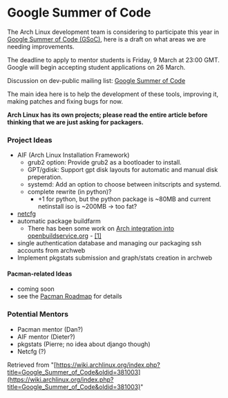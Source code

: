 # Google Summer of Code

The Arch Linux development team is considering to participate this year in [Google Summer of Code (GSoC)](http://www.google-melange.com/gsoc/homepage/google/gsoc2012), here is a draft on what areas we are needing improvements.

The deadline to apply to mentor students is Friday, 9 March at 23:00 GMT. Google will begin accepting student applications on 26 March.

Discussion on dev-public mailing list: [Google Summer of Code](http://thread.gmane.org/gmane.linux.arch.devel/17159)

The main idea here is to help the development of these tools, improving it, making patches and fixing bugs for now.

**Arch Linux has its own projects; please read the entire article before thinking that we are just asking for packagers.**

### Project Ideas

*   AIF (Arch Linux Installation Framework)
    *   grub2 option: Provide grub2 as a bootloader to install.
    *   GPT/gdisk: Support gpt disk layouts for automatic and manual disk preperation.
    *   systemd: Add an option to choose between initscripts and systemd.
    *   complete rewrite (in python)?
        *   +1 for python, but the python package is ~80MB and current netinstall iso is ~200MB -> too fat?
*   [netcfg](/index.php/Netcfg "Netcfg")
*   automatic package buildfarm
    *   There has been some work on [Arch integration into openbuildservice.org](http://www.google-melange.com/gsoc/project/google/gsoc2011/madgnu/13001) - [[1]](http://lists.opensuse.org/opensuse-buildservice/2011-08/msg00179.html)
*   single authentication database and managing our packaging ssh accounts from archweb
*   Implement pkgstats submission and graph/stats creation in archweb

#### Pacman-related Ideas

*   coming soon
*   see the [Pacman Roadmap](/index.php/Pacman_Roadmap "Pacman Roadmap") for details

### Potential Mentors

*   Pacman mentor (Dan?)
*   AIF mentor (Dieter?)
*   pkgstats (Pierre; no idea about django though)
*   Netcfg (?)

Retrieved from "[https://wiki.archlinux.org/index.php?title=Google_Summer_of_Code&oldid=381003](https://wiki.archlinux.org/index.php?title=Google_Summer_of_Code&oldid=381003)"